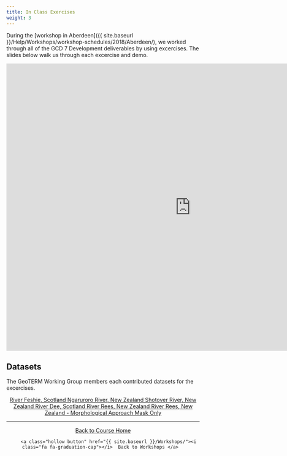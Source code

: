 ```yaml
---
title: In Class Exercises 
weight: 3
---
```

During the [workshop in Aberdeen]({{ site.baseurl }}/Help/Workshops/workshop-schedules/2018/Aberdeen/), we worked through all of the GCD 7 Development deliverables by using excercises. The slides below walk us through each excercise and demo.


<iframe src="https://docs.google.com/presentation/d/e/2PACX-1vR9PFKbUyvs5fLcjFal2MPfy6fdRY7uNtQKeNo7Mpfmoe6Ft9U0F7-GSmqbZIN2ordqzCQBHBeyEZ1H/embed?loop=true&delayms=3000" frameborder="0" width="960" height="749" allowfullscreen="true" mozallowfullscreen="true" webkitallowfullscreen="true"></iframe>


##  Datasets

The GeoTERM Working Group members each contributed datasets for the excercises.

<div align="center">
    <a class="hollow button" href="https://s3-us-west-2.amazonaws.com/etalweb.joewheaton.org/GCD/GCD7/Tutorials/GeoTERM_Feshie.zip"><i class="fa fa-file-archive-o"></i>  River Feshie, Scotland  </a>  
    <a class="hollow button" href="https://s3-us-west-2.amazonaws.com/etalweb.joewheaton.org/GCD/GCD7/Tutorials/GeoTERM_HBRC.zip"><i class="fa fa-file-archive-o"></i>  Ngaruroro River, New Zealand </a>  
    <a class="hollow button" href="https://s3-us-west-2.amazonaws.com/etalweb.joewheaton.org/GCD/GCD7/Tutorials/GeoTERM_ORC.zip"><i class="fa fa-file-archive-o"></i>  Shotover River, New Zealand </a>  
    <a class="hollow button" href="https://s3-us-west-2.amazonaws.com/etalweb.joewheaton.org/GCD/GCD7/Tutorials/GeoTERM_SEPA.zip"><i class="fa fa-file-archive-o"></i> River Dee, Scotland </a>  
    <a class="hollow button" href="https://s3-us-west-2.amazonaws.com/etalweb.joewheaton.org/GCD/GCD7/Tutorials/GeoTERM_Rees.zip"><i class="fa fa-file-archive-o"></i> River Rees, New Zealand </a> 
    <a class="hollow button" href="https://s3-us-west-2.amazonaws.com/etalweb.joewheaton.org/GCD/GCD7/Tutorials/MaskOnly_MorphologicalApproach.zip"><i class="fa fa-file-archive-o"></i> River Rees, New Zealand - Morphological Approach Mask Only</a> 
</div>

------
<div align="center">
    <a class="hollow button" href="{{ site.baseurl }}/Workshops/2019/wats5150/"><i class="fa fa-chevron-circle-left"></i>  Back to Course Home </a>  

        <a class="hollow button" href="{{ site.baseurl }}/Workshops/"><i class="fa fa-graduation-cap"></i>  Back to Workshops </a>  

</div>